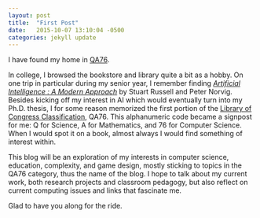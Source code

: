 ```yaml
---
layout: post
title:  "First Post"
date:   2015-10-07 13:10:04 -0500
categories: jekyll update
---
```


I have found my home in [QA76](http://www.slc.bc.ca/mac/qa76.htm). 

In college, I browsed the bookstore and library quite a bit as a hobby. On one trip
in particular during my senior year, I remember finding 
[_Artificial Intelligence : A Modern Approach_](http://www.amazon.com/Artificial-Intelligence-Modern-Approach-3rd/dp/0136042597/)
by Stuart Russell and Peter Norvig. Besides kicking off my interest in AI which would
eventually turn into my Ph.D. thesis, I for some
reason memorized the first portion of the 
[Library of Congress Classification](http://www.loc.gov/catdir/cpso/lcco/),
QA76. This alphanumeric code became a signpost for me: Q for Science, A for Mathematics,
and 76 for Computer Science. When I would spot it on a book,
almost always I would find something of interest within.

This blog will be an exploration of my interests in computer science, education, 
complexity, and game design, mostly sticking to topics
in the QA76 category, thus the name of the blog. I hope to talk about my current work, 
both research projects and classroom pedagogy, but also reflect on current computing 
issues and links that fascinate me.

Glad to have you along for the ride.